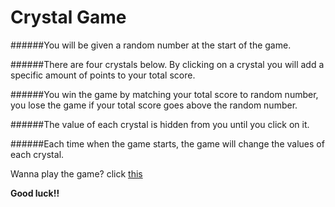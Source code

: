 # Crystal Game

######You will be given a random number at the start of the game.

######There are four crystals below. By clicking on a crystal you will add a specific amount of points to your total score.

######You win the game by matching your total score to random number, you lose the game if your total score goes above the random number.

######The value of each crystal is hidden from you until you click on it.

######Each time when the game starts, the game will change the values of each crystal.

Wanna play the game? click [this](https://vivianuol.github.io/unit-4-game/)

**Good luck!!**
